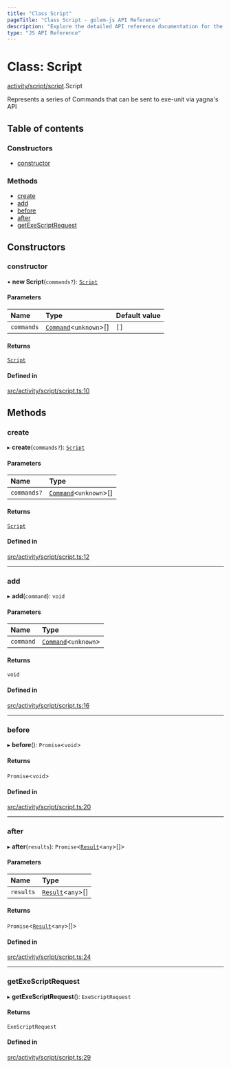 ```yaml
---
title: "Class Script"
pageTitle: "Class Script - golem-js API Reference"
description: "Explore the detailed API reference documentation for the Class Script within the golem-js SDK for the Golem Network."
type: "JS API Reference"
---
```

# Class: Script

[activity/script/script](../modules/activity_script_script).Script

Represents a series of Commands that can be sent to exe-unit via yagna's API

## Table of contents

### Constructors

- [constructor](activity_script_script.Script#constructor)

### Methods

- [create](activity_script_script.Script#create)
- [add](activity_script_script.Script#add)
- [before](activity_script_script.Script#before)
- [after](activity_script_script.Script#after)
- [getExeScriptRequest](activity_script_script.Script#getexescriptrequest)

## Constructors

### constructor

• **new Script**(`commands?`): [`Script`](activity_script_script.Script)

#### Parameters

| Name | Type | Default value |
| :------ | :------ | :------ |
| `commands` | [`Command`](activity_script_command.Command)\<`unknown`\>[] | `[]` |

#### Returns

[`Script`](activity_script_script.Script)

#### Defined in

[src/activity/script/script.ts:10](https://github.com/golemfactory/golem-js/blob/570126bc/src/activity/script/script.ts#L10)

## Methods

### create

▸ **create**(`commands?`): [`Script`](activity_script_script.Script)

#### Parameters

| Name | Type |
| :------ | :------ |
| `commands?` | [`Command`](activity_script_command.Command)\<`unknown`\>[] |

#### Returns

[`Script`](activity_script_script.Script)

#### Defined in

[src/activity/script/script.ts:12](https://github.com/golemfactory/golem-js/blob/570126bc/src/activity/script/script.ts#L12)

___

### add

▸ **add**(`command`): `void`

#### Parameters

| Name | Type |
| :------ | :------ |
| `command` | [`Command`](activity_script_command.Command)\<`unknown`\> |

#### Returns

`void`

#### Defined in

[src/activity/script/script.ts:16](https://github.com/golemfactory/golem-js/blob/570126bc/src/activity/script/script.ts#L16)

___

### before

▸ **before**(): `Promise`\<`void`\>

#### Returns

`Promise`\<`void`\>

#### Defined in

[src/activity/script/script.ts:20](https://github.com/golemfactory/golem-js/blob/570126bc/src/activity/script/script.ts#L20)

___

### after

▸ **after**(`results`): `Promise`\<[`Result`](activity_results.Result)\<`any`\>[]\>

#### Parameters

| Name | Type |
| :------ | :------ |
| `results` | [`Result`](activity_results.Result)\<`any`\>[] |

#### Returns

`Promise`\<[`Result`](activity_results.Result)\<`any`\>[]\>

#### Defined in

[src/activity/script/script.ts:24](https://github.com/golemfactory/golem-js/blob/570126bc/src/activity/script/script.ts#L24)

___

### getExeScriptRequest

▸ **getExeScriptRequest**(): `ExeScriptRequest`

#### Returns

`ExeScriptRequest`

#### Defined in

[src/activity/script/script.ts:29](https://github.com/golemfactory/golem-js/blob/570126bc/src/activity/script/script.ts#L29)
